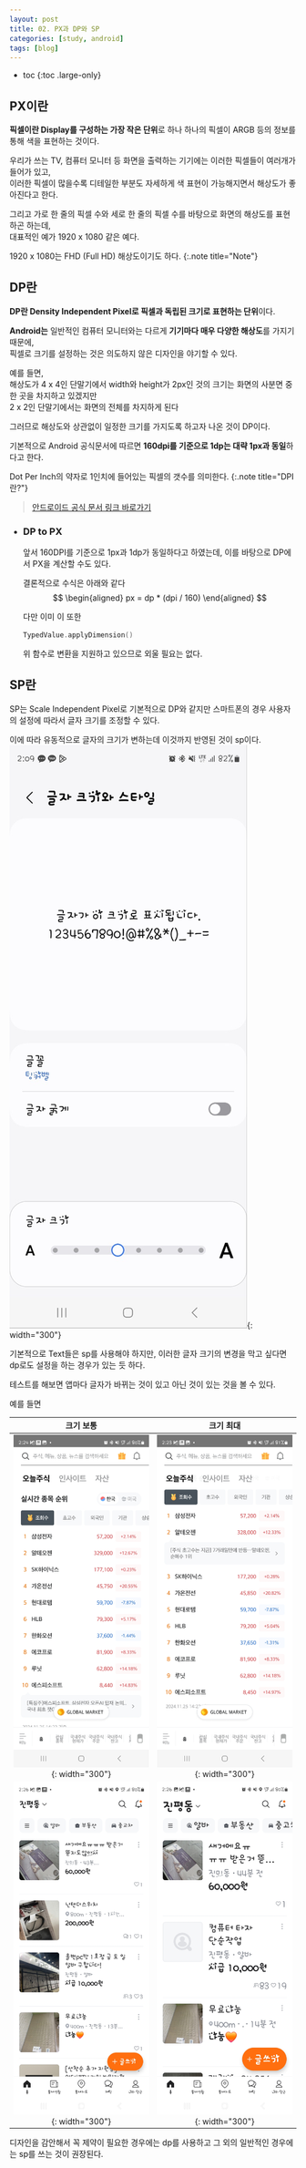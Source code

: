 ```yaml
---
layout: post
title: 02. PX과 DP와 SP
categories: [study, android]
tags: [blog]
---
```


- toc
{:toc .large-only}

## PX이란
**픽셀이란 Display를 구성하는 가장 작은 단위**로 하나 하나의 픽셀이 ARGB 등의 정보를 통해 색을 표현하는 것이다.

우리가 쓰는 TV, 컴퓨터 모니터 등 화면을 출력하는 기기에는 이러한 픽셀들이 여러개가 들어가 있고,    
이러한 픽셀이 많을수록 디테일한 부분도 자세하게 색 표현이 가능해지면서 해상도가 좋아진다고 한다.

그리고 가로 한 줄의 픽셀 수와 세로 한 줄의 픽셀 수를 바탕으로 화면의 해상도를 표현하곤 하는데,    
대표적인 예가 1920 x 1080 같은 예다.

1920 x 1080는 FHD (Full HD) 해상도이기도 하다.
{:.note title="Note"}

## DP란

**DP란 Density Independent Pixel로 픽셀과 독립된 크기로 표현하는 단위**이다.

**Android는** 일반적인 컴퓨터 모니터와는 다르게 **기기마다 매우 다양한 해상도**를 가지기 때문에,    
픽셀로 크기를 설정하는 것은 의도하지 않은 디자인을 야기할 수 있다.

예를 들면,    
해상도가 4 x 4인 단말기에서 width와 height가 2px인 것의 크기는 화면의 사분면 중 한 곳을 차지하고 있겠지만    
2 x 2인 단말기에서는 화면의 전체를 차지하게 된다

그러므로 해상도와 상관없이 일정한 크기를 가지도록 하고자 나온 것이 DP이다.




기본적으로 Android 공식문서에 따르면 **160dpi를 기준으로 1dp는 대략 1px과 동일**하다고 한다. 

Dot Per Inch의 약자로 1인치에 들어있는 픽셀의 갯수를 의미한다.
{:.note title="DPI란?"}

>[안드로이드 공식 문서 링크 바로가기]("https://developer.android.com/training/multiscreen/screendensities?hl=ko")

+ ### DP to PX
  앞서 160DPI를 기준으로 1px과 1dp가 동일하다고 하였는데, 이를 바탕으로 DP에서 PX을 계산할 수도 있다.

  결론적으로 수식은 아래와 같다    
  $$
  \begin{aligned}
   px = dp * (dpi / 160)
  \end{aligned}
  $$

    다만 이미 이 또한
    ```kotlin
    TypedValue.applyDimension()
    ```
    위 함수로 변환을 지원하고 있으므로 외울 필요는 없다.

## SP란

SP는 Scale Independent Pixel로 기본적으로 DP와 같지만 스마트폰의 경우 사용자의 설정에 따라서 글자 크기를 조정할 수 있다.

이에 따라 유동적으로 글자의 크기가 변하는데 이것까지 반영된 것이 sp이다.
![글자 크기 설정](../../../assets/img/study/android/2_Font_Setting.jpg){: width="300"}

기본적으로 Text들은 sp를 사용해야 하지만, 이러한 글자 크기의 변경을 막고 싶다면 dp로도 설정을 하는 경우가 있는 듯 하다.

테스트를 해보면 앱마다 글자가 바뀌는 것이 있고 아닌 것이 있는 것을 볼 수 있다.

예를 들면

|크기 보통|크기 최대|
|:--:|:--:|
|![글자 변경 X Before](../../../assets/img/study/android/2_글자_안바뀜_before.jpg){: width="300"}|![글자 변경 X After](../../../assets/img/study/android/2_글자_안바뀜_after.jpg){: width="300"}|
|![글자 변경 X Before](../../../assets/img/study/android/2_글자_바뀜_before.jpg){: width="300"}|![글자 변경 X After](../../../assets/img/study/android/2_글자_바뀜_after.jpg){: width="300"}|

디자인을 감안해서 꼭 제약이 필요한 경우에는 dp를 사용하고 그 외의 일반적인 경우에는 sp를 쓰는 것이 권장된다.